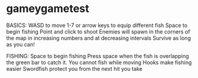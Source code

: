 # gameygametest

BASICS:
WASD to move
1-7 or arrow keys to equip different fish
Space to begin fishing​​
Point and click to shoot
Enemies will spawn in the corners of the map in increasing numbers and at decreasing intervals
Survive as long as you can!



FISHING:
Space to begin fishing
Press space when the fish is overlapping the green bar to catch it.
You cannot fish while moving
Hooks make fishing easier
Swordfish protect you from the next hit you take